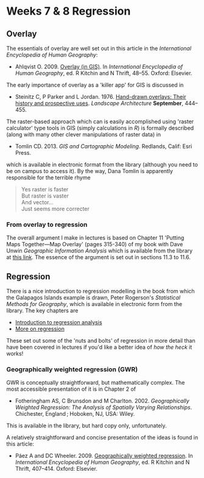 # Weeks 7 & 8 Regression
## Overlay
The essentials of overlay are well set out in this article in the _International Encyclopedia of Human Geography_:

+ Ahlqvist O. 2009. [Overlay (in GIS)](https://dx.doi.org/10.1016/B978-008044910-4.00487-9). In _International Encyclopedia of Human Geography_, ed. R Kitchin and N Thrift, 48–55. Oxford: Elsevier.

The early importance of overlay as a 'killer app' for GIS is discussed in

+ Steinitz C, P Parker and L Jordan. 1976. [Hand-drawn overlays: Their history and prospective uses](https://www.jstor.org/stable/44664237). _Landscape Architecture_ **September**,  444–455.

The raster-based approach which can is easily accomplished using 'raster calculator' type tools in GIS (simply calculations in _R_) is formally described (along with many other clever manipulations of raster data) in 

+ Tomlin CD. 2013. _GIS and Cartographic Modeling_. Redlands, Calif: Esri Press.

which is available in electronic format from the library (although you need to be on campus to access it). By the way, Dana Tomlin is apparently responsible for the terrible rhyme

> Yes raster is faster<br>
But raster is vaster<br>
And vector...<br>
Just seems more correcter

### From overlay to regression
The overall argument I make in lectures is based on Chapter 11 'Putting Maps Together—Map Overlay' (pages 315-340) of my book with Dave Unwin _Geographic Information Analysis_ which is available from the library at [this link](https://onlinelibrary.wiley.com/doi/book/10.1002/9780470549094). The essence of the argument is set out in sections 11.3 to 11.6.

## Regression
There is a nice introduction to regression modelling in the book from which the Galapagos Islands example is drawn, Peter Rogerson's _Statistical Methods for Geography_, which is available in electronic form from the library. The key chapters are

+ [Introduction to regression analysis](https://methods.sagepub.com/book/statistical-methods-for-geography/n6.xml)
+ [More on regression](https://methods.sagepub.com/book/statistical-methods-for-geography/n7.xml)

These set out some of the 'nuts and bolts' of regression in more detail than have been covered in lectures if you'd like a better idea of _how the heck_ it works!

### Geographically weighted regression (GWR)
GWR is conceptually straightforward, but mathematically complex. The most accessible presentation of it is in Chapter 2 of 

+ Fotheringham AS, C Brunsdon and M Charlton. 2002. _Geographically Weighted Regression: The Analysis of Spatially Varying Relationships_. Chichester, England ; Hoboken, NJ, USA: Wiley.

This is available in the library, but hard copy only, unfortunately.

A relatively straightforward and concise presentation of the ideas is found in this article:

+ Páez A and DC Wheeler. 2009. [Geographically weighted regression](https://dx.doi.org/10.1016/B978-008044910-4.00447-8). In _International Encyclopedia of Human Geography_, ed. R Kitchin and N Thrift, 407–414. Oxford: Elsevier.







